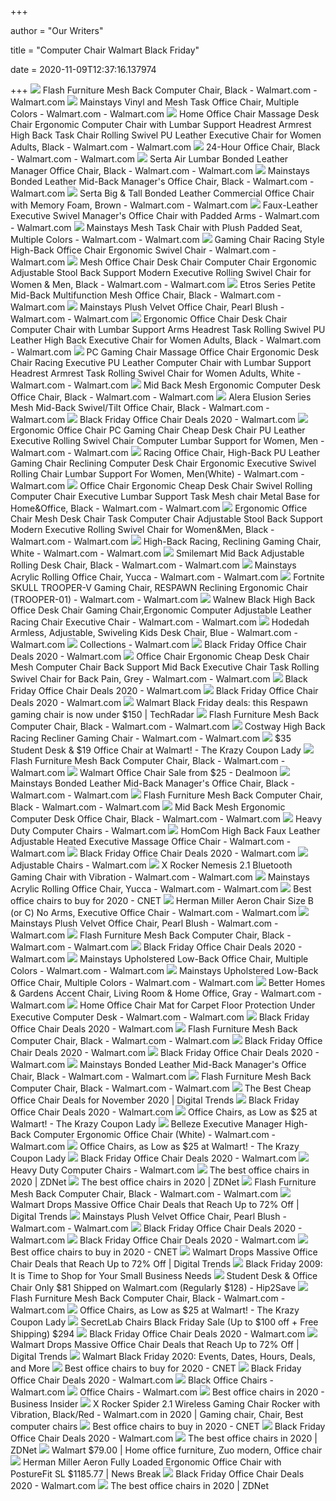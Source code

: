 +++
        
author = "Our Writers"
        
title = "Computer Chair Walmart Black Friday"
        
date = 2020-11-09T12:37:16.137974
        
+++
[ ![](https://i5.walmartimages.com/asr/bbb4defe-fd5d-4381-a2c9-a0e1b47ee719_1.147d1e6f6ba6415083ad29e529f0106a.jpeg)](https://i5.walmartimages.com/asr/bbb4defe-fd5d-4381-a2c9-a0e1b47ee719_1.147d1e6f6ba6415083ad29e529f0106a.jpeg) Flash Furniture Mesh Back Computer Chair, Black - Walmart.com - Walmart.com
[ ![](https://i5.walmartimages.com/asr/83cb49c2-9889-4903-bb04-45ed8cda7e9b_1.bfb1079ee660f4a5cc8ea67fb61a194f.jpeg)](https://i5.walmartimages.com/asr/83cb49c2-9889-4903-bb04-45ed8cda7e9b_1.bfb1079ee660f4a5cc8ea67fb61a194f.jpeg) Mainstays Vinyl and Mesh Task Office Chair, Multiple Colors - Walmart.com -  Walmart.com
[ ![](https://i5.walmartimages.com/asr/2ab43621-0110-48a0-9fd5-6db48d5ee8e4_1.ff8d1590e386fcecebeb781fd92010b1.jpeg)](https://i5.walmartimages.com/asr/2ab43621-0110-48a0-9fd5-6db48d5ee8e4_1.ff8d1590e386fcecebeb781fd92010b1.jpeg) Home Office Chair Massage Desk Chair Ergonomic Computer Chair with Lumbar  Support Headrest Armrest High Back Task Chair Rolling Swivel PU Leather  Executive Chair for Women Adults, Black - Walmart.com - Walmart.com
[ ![](https://i5.walmartimages.com/asr/bf76e281-df59-417a-8cb3-4dcbfda4fb0f_1.3dcd3fe762bd2e8c2152d83494fb7a43.jpeg?odnWidth=612&odnHeight=612&odnBg=ffffff)](https://i5.walmartimages.com/asr/bf76e281-df59-417a-8cb3-4dcbfda4fb0f_1.3dcd3fe762bd2e8c2152d83494fb7a43.jpeg?odnWidth=612&odnHeight=612&odnBg=ffffff) 24-Hour Office Chair, Black - Walmart.com - Walmart.com
[ ![](https://i5.walmartimages.com/asr/97743681-26f4-4fcc-bd46-305d1e55b797_1.6e7dec942151e853be462bd2d0f2d8e0.jpeg)](https://i5.walmartimages.com/asr/97743681-26f4-4fcc-bd46-305d1e55b797_1.6e7dec942151e853be462bd2d0f2d8e0.jpeg) Serta Air Lumbar Bonded Leather Manager Office Chair, Black - Walmart.com -  Walmart.com
[ ![](https://i5.walmartimages.com/asr/5d3d4f55-2a28-4d8d-a9dc-4b0e39132e63_1.f3b251fca89d8621a8e3cd2ae4376933.jpeg)](https://i5.walmartimages.com/asr/5d3d4f55-2a28-4d8d-a9dc-4b0e39132e63_1.f3b251fca89d8621a8e3cd2ae4376933.jpeg) Mainstays Bonded Leather Mid-Back Manager's Office Chair, Black - Walmart.com  - Walmart.com
[ ![](https://i5.walmartimages.com/asr/bd41c089-b328-4794-9d32-06079c85a5d2_1.503b2a4d5bbcf327b3774e06e85148aa.jpeg)](https://i5.walmartimages.com/asr/bd41c089-b328-4794-9d32-06079c85a5d2_1.503b2a4d5bbcf327b3774e06e85148aa.jpeg) Serta Big & Tall Bonded Leather Commercial Office Chair with Memory Foam,  Brown - Walmart.com - Walmart.com
[ ![](https://i5.walmartimages.com/asr/669616bc-c428-482d-aaad-a26976bb3da7_1.da11dd37069e7023f00902c5cce01e5a.jpeg)](https://i5.walmartimages.com/asr/669616bc-c428-482d-aaad-a26976bb3da7_1.da11dd37069e7023f00902c5cce01e5a.jpeg) Faux-Leather Executive Swivel Manager's Office Chair with Padded Arms -  Walmart.com - Walmart.com
[ ![](https://i5.walmartimages.com/asr/1281a466-cac2-440f-92bb-67d602abb525_1.1dabca0d0223cff18349bd3240633da7.jpeg?odnWidth=612&odnHeight=612&odnBg=ffffff)](https://i5.walmartimages.com/asr/1281a466-cac2-440f-92bb-67d602abb525_1.1dabca0d0223cff18349bd3240633da7.jpeg?odnWidth=612&odnHeight=612&odnBg=ffffff) Mainstays Mesh Task Chair with Plush Padded Seat, Multiple Colors - Walmart.com  - Walmart.com
[ ![](https://i5.walmartimages.com/asr/36ab2720-66c3-44b9-b4c9-ea3eedec6979_1.d23e019c221965f2f71335473154626f.jpeg)](https://i5.walmartimages.com/asr/36ab2720-66c3-44b9-b4c9-ea3eedec6979_1.d23e019c221965f2f71335473154626f.jpeg) Gaming Chair Racing Style High-Back Office Chair Ergonomic Swivel Chair -  Walmart.com - Walmart.com
[ ![](https://i5.walmartimages.com/asr/ad5b9c93-f2f0-4484-b37e-95092b9d1bbc_1.9d17958356e87aeeb21180a4cf1b4ffd.jpeg?odnWidth=612&odnHeight=612&odnBg=ffffff)](https://i5.walmartimages.com/asr/ad5b9c93-f2f0-4484-b37e-95092b9d1bbc_1.9d17958356e87aeeb21180a4cf1b4ffd.jpeg?odnWidth=612&odnHeight=612&odnBg=ffffff) Mesh Office Chair Desk Chair Computer Chair Ergonomic Adjustable Stool Back  Support Modern Executive Rolling Swivel Chair for Women & Men, Black -  Walmart.com - Walmart.com
[ ![](https://i5.walmartimages.com/asr/7a9c162f-80cd-47ec-aea4-f6258b48703b_1.23438b4aaa4f6cb7b141e8bd16a7af83.jpeg?odnWidth=612&odnHeight=612&odnBg=ffffff)](https://i5.walmartimages.com/asr/7a9c162f-80cd-47ec-aea4-f6258b48703b_1.23438b4aaa4f6cb7b141e8bd16a7af83.jpeg?odnWidth=612&odnHeight=612&odnBg=ffffff) Etros Series Petite Mid-Back Multifunction Mesh Office Chair, Black -  Walmart.com - Walmart.com
[ ![](https://i5.walmartimages.com/asr/cfa99438-3fc7-464d-a8fd-5142eac51188_1.1100235c3e157c07b581c92eb1f39c08.jpeg?odnWidth=612&odnHeight=612&odnBg=ffffff)](https://i5.walmartimages.com/asr/cfa99438-3fc7-464d-a8fd-5142eac51188_1.1100235c3e157c07b581c92eb1f39c08.jpeg?odnWidth=612&odnHeight=612&odnBg=ffffff) Mainstays Plush Velvet Office Chair, Pearl Blush - Walmart.com - Walmart.com
[ ![](https://i5.walmartimages.com/asr/46e654d3-5646-4ad5-b1ab-6347bb333146_1.5c425340ff8e29d5fb09ee8f26d0b571.jpeg)](https://i5.walmartimages.com/asr/46e654d3-5646-4ad5-b1ab-6347bb333146_1.5c425340ff8e29d5fb09ee8f26d0b571.jpeg) Ergonomic Office Chair Desk Chair Computer Chair with Lumbar Support Arms  Headrest Task Rolling Swivel PU Leather High Back Executive Chair for Women  Adults, Black - Walmart.com - Walmart.com
[ ![](https://i5.walmartimages.com/asr/389aaf4d-b17d-4e5b-ad6a-2615704dfcea_1.d0fb6a13c6851a2afebd163c6ef05d57.jpeg)](https://i5.walmartimages.com/asr/389aaf4d-b17d-4e5b-ad6a-2615704dfcea_1.d0fb6a13c6851a2afebd163c6ef05d57.jpeg) PC Gaming Chair Massage Office Chair Ergonomic Desk Chair Racing Executive  PU Leather Computer Chair with Lumbar Support Headrest Armrest Task Rolling  Swivel Chair for Women Adults, White - Walmart.com - Walmart.com
[ ![](https://i5.walmartimages.com/asr/f4cc8075-9bc6-4db5-949b-a0890cee3f0a_1.acbcbca03599e111d8b0297624902c83.jpeg?odnWidth=612&odnHeight=612&odnBg=ffffff)](https://i5.walmartimages.com/asr/f4cc8075-9bc6-4db5-949b-a0890cee3f0a_1.acbcbca03599e111d8b0297624902c83.jpeg?odnWidth=612&odnHeight=612&odnBg=ffffff) Mid Back Mesh Ergonomic Computer Desk Office Chair, Black - Walmart.com -  Walmart.com
[ ![](https://i5.walmartimages.com/asr/652dc836-1975-4a40-a643-21800e453fff_1.31b9a9de2bd5e68cbe72eca6f0777379.jpeg?odnWidth=612&odnHeight=612&odnBg=ffffff)](https://i5.walmartimages.com/asr/652dc836-1975-4a40-a643-21800e453fff_1.31b9a9de2bd5e68cbe72eca6f0777379.jpeg?odnWidth=612&odnHeight=612&odnBg=ffffff) Alera Elusion Series Mesh Mid-Back Swivel/Tilt Office Chair, Black - Walmart.com  - Walmart.com
[ ![](https://i5.walmartimages.com/asr/f899e96e-f0b0-4432-974e-5eb4fa061551_1.743134395de4195d7e994d0e3858841d.jpeg?odnHeight=200&odnWidth=200&odnBg=ffffff)](https://i5.walmartimages.com/asr/f899e96e-f0b0-4432-974e-5eb4fa061551_1.743134395de4195d7e994d0e3858841d.jpeg?odnHeight=200&odnWidth=200&odnBg=ffffff) Black Friday Office Chair Deals 2020 - Walmart.com
[ ![](https://i5.walmartimages.com/asr/54a8d363-cea7-41bf-8442-d422f4ace61d_1.6be0ddba12db7e8a6886e62fbf2b8849.jpeg?odnWidth=612&odnHeight=612&odnBg=ffffff)](https://i5.walmartimages.com/asr/54a8d363-cea7-41bf-8442-d422f4ace61d_1.6be0ddba12db7e8a6886e62fbf2b8849.jpeg?odnWidth=612&odnHeight=612&odnBg=ffffff) Ergonomic Office Chair PC Gaming Chair Cheap Desk Chair PU Leather  Executive Rolling Swivel Chair Computer Lumbar Support for Women, Men -  Walmart.com - Walmart.com
[ ![](https://i5.walmartimages.com/asr/dad43252-c144-4766-95cf-d5779c5db225_1.1095c26367a36e18e028cac3f4a44ac1.jpeg?odnWidth=612&odnHeight=612&odnBg=ffffff)](https://i5.walmartimages.com/asr/dad43252-c144-4766-95cf-d5779c5db225_1.1095c26367a36e18e028cac3f4a44ac1.jpeg?odnWidth=612&odnHeight=612&odnBg=ffffff) Racing Office Chair, High-Back PU Leather Gaming Chair Reclining Computer  Desk Chair Ergonomic Executive Swivel Rolling Chair Lumbar Support For  Women, Men(White) - Walmart.com - Walmart.com
[ ![](https://i5.walmartimages.com/asr/95a8e5f8-564a-4140-aa46-a208cd6d1c21_1.8115a86f125dfb6e5e96f0c4b610bf97.jpeg)](https://i5.walmartimages.com/asr/95a8e5f8-564a-4140-aa46-a208cd6d1c21_1.8115a86f125dfb6e5e96f0c4b610bf97.jpeg) Office Chair Ergonomic Cheap Desk Chair Swivel Rolling Computer Chair  Executive Lumbar Support Task Mesh chair Metal Base for Home&Office, Black  - Walmart.com - Walmart.com
[ ![](https://i5.walmartimages.com/asr/bb9a7d4f-3623-49ac-8047-1b1b7e15274d_1.8e637c12054149da486d00cd3d046aa9.jpeg?odnWidth=612&odnHeight=612&odnBg=ffffff)](https://i5.walmartimages.com/asr/bb9a7d4f-3623-49ac-8047-1b1b7e15274d_1.8e637c12054149da486d00cd3d046aa9.jpeg?odnWidth=612&odnHeight=612&odnBg=ffffff) Ergonomic Office Chair Mesh Desk Chair Task Computer Chair Adjustable Stool  Back Support Modern Executive Rolling Swivel Chair for Women&Men, Black -  Walmart.com - Walmart.com
[ ![](https://i5.walmartimages.com/asr/77a5d26d-f5ae-403e-a885-bfb3ed7dbb6b_1.f7cd3c2ba252ae1f641c8dbac4f57a35.jpeg?odnWidth=612&odnHeight=612&odnBg=ffffff)](https://i5.walmartimages.com/asr/77a5d26d-f5ae-403e-a885-bfb3ed7dbb6b_1.f7cd3c2ba252ae1f641c8dbac4f57a35.jpeg?odnWidth=612&odnHeight=612&odnBg=ffffff) High-Back Racing, Reclining Gaming Chair, White - Walmart.com - Walmart.com
[ ![](https://i5.walmartimages.com/asr/e856b712-fe56-41ea-83fa-b8ed472ab0d0_1.4aee4958167c897f879b07a7277186f4.jpeg?odnWidth=612&odnHeight=612&odnBg=ffffff)](https://i5.walmartimages.com/asr/e856b712-fe56-41ea-83fa-b8ed472ab0d0_1.4aee4958167c897f879b07a7277186f4.jpeg?odnWidth=612&odnHeight=612&odnBg=ffffff) Smilemart Mid Back Adjustable Rolling Desk Chair, Black - Walmart.com -  Walmart.com
[ ![](https://i5.walmartimages.com/asr/07505753-34d4-4d39-a494-0597739b2450_1.7bde7a5a6d54ac910476fea98f6d9ac6.jpeg)](https://i5.walmartimages.com/asr/07505753-34d4-4d39-a494-0597739b2450_1.7bde7a5a6d54ac910476fea98f6d9ac6.jpeg) Mainstays Acrylic Rolling Office Chair, Yucca - Walmart.com - Walmart.com
[ ![](https://i5.walmartimages.com/asr/74f862f4-a12b-4fdf-907f-ee4b3ea59395_1.a0f75fc5562a02abb3438c24927a8bd0.jpeg)](https://i5.walmartimages.com/asr/74f862f4-a12b-4fdf-907f-ee4b3ea59395_1.a0f75fc5562a02abb3438c24927a8bd0.jpeg) Fortnite SKULL TROOPER-V Gaming Chair, RESPAWN Reclining Ergonomic Chair  (TROOPER-01) - Walmart.com - Walmart.com
[ ![](https://i5.walmartimages.com/asr/dd07abe0-6645-44f1-b52f-d281a797b9c6.a9f2ebd1c9160ce73ac7f4d2b2e7b22b.jpeg?odnWidth=450&odnHeight=450&odnBg=ffffff)](https://i5.walmartimages.com/asr/dd07abe0-6645-44f1-b52f-d281a797b9c6.a9f2ebd1c9160ce73ac7f4d2b2e7b22b.jpeg?odnWidth=450&odnHeight=450&odnBg=ffffff) Walnew Black High Back Office Desk Chair Gaming Chair,Ergonomic Computer  Adjustable Leather Racing Chair Executive Chair - Walmart.com - Walmart.com
[ ![](https://i5.walmartimages.com/asr/76984afc-d44a-47b1-b6b2-8190a24063c1_1.b46cf86bcf792893beeda68f4688f5ce.jpeg?odnWidth=612&odnHeight=612&odnBg=ffffff)](https://i5.walmartimages.com/asr/76984afc-d44a-47b1-b6b2-8190a24063c1_1.b46cf86bcf792893beeda68f4688f5ce.jpeg?odnWidth=612&odnHeight=612&odnBg=ffffff) Hodedah Armless, Adjustable, Swiveling Kids Desk Chair, Blue - Walmart.com  - Walmart.com
[ ![](https://i5.walmartimages.com/asr/1b2db47a-640a-436e-b7ca-0a16ae204fdf_1.509d4b6d7e4aeda6e533007d18bd1c45.jpeg?odnWidth=450&odnHeight=450&odnBg=ffffff)](https://i5.walmartimages.com/asr/1b2db47a-640a-436e-b7ca-0a16ae204fdf_1.509d4b6d7e4aeda6e533007d18bd1c45.jpeg?odnWidth=450&odnHeight=450&odnBg=ffffff) Collections - Walmart.com
[ ![](https://i5.walmartimages.com/asr/f419f7ee-a2a3-44a6-94a8-267f7e9f1ef9_1.3978bcc898926b999c702a30b7b39fe0.jpeg?odnHeight=200&odnWidth=200&odnBg=ffffff)](https://i5.walmartimages.com/asr/f419f7ee-a2a3-44a6-94a8-267f7e9f1ef9_1.3978bcc898926b999c702a30b7b39fe0.jpeg?odnHeight=200&odnWidth=200&odnBg=ffffff) Black Friday Office Chair Deals 2020 - Walmart.com
[ ![](https://i5.walmartimages.com/asr/8bd1f61e-e41e-4b7a-8d75-d3d3b1b9976c_1.4510039313ea760f3aa10aeffd01d719.jpeg?odnWidth=612&odnHeight=612&odnBg=ffffff)](https://i5.walmartimages.com/asr/8bd1f61e-e41e-4b7a-8d75-d3d3b1b9976c_1.4510039313ea760f3aa10aeffd01d719.jpeg?odnWidth=612&odnHeight=612&odnBg=ffffff) Office Chair Ergonomic Cheap Desk Chair Mesh Computer Chair Back Support  Mid Back Executive Chair Task Rolling Swivel Chair for Back Pain, Grey -  Walmart.com - Walmart.com
[ ![](https://i5.walmartimages.com/asr/e77e5ceb-7ed7-45f7-ba2c-99db294ba654_1.9a0c3a38c1ed9748554998f3eb9f5437.jpeg?odnHeight=200&odnWidth=200&odnBg=ffffff)](https://i5.walmartimages.com/asr/e77e5ceb-7ed7-45f7-ba2c-99db294ba654_1.9a0c3a38c1ed9748554998f3eb9f5437.jpeg?odnHeight=200&odnWidth=200&odnBg=ffffff) Black Friday Office Chair Deals 2020 - Walmart.com
[ ![](https://i5.walmartimages.com/asr/c1444645-e39b-4c37-ab16-31ca3c3c1418_1.b91f71906c7a9a4a948d70733dc1a398.jpeg?odnHeight=200&odnWidth=200&odnBg=ffffff)](https://i5.walmartimages.com/asr/c1444645-e39b-4c37-ab16-31ca3c3c1418_1.b91f71906c7a9a4a948d70733dc1a398.jpeg?odnHeight=200&odnWidth=200&odnBg=ffffff) Black Friday Office Chair Deals 2020 - Walmart.com
[ ![](https://cdn.mos.cms.futurecdn.net/pfXEsUyteffRAc7C6G2peZ-320-80.jpg)](https://cdn.mos.cms.futurecdn.net/pfXEsUyteffRAc7C6G2peZ-320-80.jpg) Walmart Black Friday deals: this Respawn gaming chair is now under $150 |  TechRadar
[ ![](https://i5.walmartimages.com/asr/8a99f06b-7039-4d1f-865b-046d838ef570_1.b70e18dea57bc93146ab56f9afad863e.jpeg)](https://i5.walmartimages.com/asr/8a99f06b-7039-4d1f-865b-046d838ef570_1.b70e18dea57bc93146ab56f9afad863e.jpeg) Flash Furniture Mesh Back Computer Chair, Black - Walmart.com - Walmart.com
[ ![](https://i5.walmartimages.com/asr/6431afbc-b814-4866-ba03-c21bb8e5bdb2_1.e45b55efc0f796e2783fe4cdbd85ce02.jpeg?odnWidth=612&odnHeight=612&odnBg=ffffff)](https://i5.walmartimages.com/asr/6431afbc-b814-4866-ba03-c21bb8e5bdb2_1.e45b55efc0f796e2783fe4cdbd85ce02.jpeg?odnWidth=612&odnHeight=612&odnBg=ffffff) Costway High Back Racing Recliner Gaming Chair - Walmart.com - Walmart.com
[ ![](https://prod-cdn-thekrazycouponlady.imgix.net/wp-content/uploads/2019/12/walmart-office-chair-120519-1575563490.jpg?auto=compress,format&fit=max)](https://prod-cdn-thekrazycouponlady.imgix.net/wp-content/uploads/2019/12/walmart-office-chair-120519-1575563490.jpg?auto=compress,format&fit=max) $35 Student Desk & $19 Office Chair at Walmart! - The Krazy Coupon Lady
[ ![](https://i5-richmedia.walmartimages.com/asr-rm/def69ec4-b903-46af-8445-f0b231c98378_360_cora_6.jpg)](https://i5-richmedia.walmartimages.com/asr-rm/def69ec4-b903-46af-8445-f0b231c98378_360_cora_6.jpg) Flash Furniture Mesh Back Computer Chair, Black - Walmart.com - Walmart.com
[ ![](https://imgcache.dealmoon.com/thumbimg.dealmoon.com/dealmoon/7f4/692/479/87421a1183d1a509a071acc.jpg_300_300_2_3b1c.jpg)](https://imgcache.dealmoon.com/thumbimg.dealmoon.com/dealmoon/7f4/692/479/87421a1183d1a509a071acc.jpg_300_300_2_3b1c.jpg) Walmart Office Chair Sale from $25 - Dealmoon
[ ![](https://i5.walmartimages.com/asr/1f32cc6f-63db-4f44-9492-4fcd0adbe5b1_1.479f2ecfd48a8528b26490128754a3cb.jpeg)](https://i5.walmartimages.com/asr/1f32cc6f-63db-4f44-9492-4fcd0adbe5b1_1.479f2ecfd48a8528b26490128754a3cb.jpeg) Mainstays Bonded Leather Mid-Back Manager's Office Chair, Black - Walmart.com  - Walmart.com
[ ![](https://i5.walmartimages.com/dfw/6e29e393-34f8/k2-_995a4da9-5da7-4b0c-a1d1-5f90f229c0a2.v1.jpg)](https://i5.walmartimages.com/dfw/6e29e393-34f8/k2-_995a4da9-5da7-4b0c-a1d1-5f90f229c0a2.v1.jpg) Flash Furniture Mesh Back Computer Chair, Black - Walmart.com - Walmart.com
[ ![](https://i5.walmartimages.com/asr/2813c301-0269-464b-8d6c-2c8cc2efab9e_1.3b992812c798320e84a09ceab1921efb.jpeg)](https://i5.walmartimages.com/asr/2813c301-0269-464b-8d6c-2c8cc2efab9e_1.3b992812c798320e84a09ceab1921efb.jpeg) Mid Back Mesh Ergonomic Computer Desk Office Chair, Black - Walmart.com -  Walmart.com
[ ![](https://i5.walmartimages.com/asr/3bdfbb48-fad5-4b81-a551-beddd77b7c37_1.1ed169a296dc5ca56d3514a9d08dcb5e.jpeg)](https://i5.walmartimages.com/asr/3bdfbb48-fad5-4b81-a551-beddd77b7c37_1.1ed169a296dc5ca56d3514a9d08dcb5e.jpeg) Heavy Duty Computer Chairs - Walmart.com
[ ![](https://i5.walmartimages.com/asr/ec11fb4c-85f7-4a02-9d5e-5024534078e9_1.c5ea750f34d5a0830b02a52b97d73765.jpeg?odnWidth=612&odnHeight=612&odnBg=ffffff)](https://i5.walmartimages.com/asr/ec11fb4c-85f7-4a02-9d5e-5024534078e9_1.c5ea750f34d5a0830b02a52b97d73765.jpeg?odnWidth=612&odnHeight=612&odnBg=ffffff) HomCom High Back Faux Leather Adjustable Heated Executive Massage Office  Chair - Walmart.com - Walmart.com
[ ![](https://i5.walmartimages.com/asr/371d52fe-1660-42b7-ba1e-8c174394a414_1.911d783461c9e35e59ae80147593673d.jpeg?odnHeight=200&odnWidth=200&odnBg=ffffff)](https://i5.walmartimages.com/asr/371d52fe-1660-42b7-ba1e-8c174394a414_1.911d783461c9e35e59ae80147593673d.jpeg?odnHeight=200&odnWidth=200&odnBg=ffffff) Black Friday Office Chair Deals 2020 - Walmart.com
[ ![](https://i5.walmartimages.com/asr/ecfddb5a-eba0-445d-b282-1a1a60cdacb9_1.628cacc2088eab6faf7c058b427a6b70.jpeg)](https://i5.walmartimages.com/asr/ecfddb5a-eba0-445d-b282-1a1a60cdacb9_1.628cacc2088eab6faf7c058b427a6b70.jpeg) Adjustable Chairs - Walmart.com
[ ![](https://i5.walmartimages.com/asr/9c431a32-12c0-4aa9-965e-3cc44d97a338_1.cd8fc9f7b289acf02ab9c19eb3310eff.jpeg?odnWidth=612&odnHeight=612&odnBg=ffffff)](https://i5.walmartimages.com/asr/9c431a32-12c0-4aa9-965e-3cc44d97a338_1.cd8fc9f7b289acf02ab9c19eb3310eff.jpeg?odnWidth=612&odnHeight=612&odnBg=ffffff) X Rocker Nemesis 2.1 Bluetooth Gaming Chair with Vibration - Walmart.com -  Walmart.com
[ ![](https://i5.walmartimages.com/asr/ab65539b-f6fc-4067-af02-d4617cac9d39_1.b056e1bb2d434ad09df3cf7bb884020d.jpeg?odnWidth=612&odnHeight=612&odnBg=ffffff)](https://i5.walmartimages.com/asr/ab65539b-f6fc-4067-af02-d4617cac9d39_1.b056e1bb2d434ad09df3cf7bb884020d.jpeg?odnWidth=612&odnHeight=612&odnBg=ffffff) Mainstays Acrylic Rolling Office Chair, Yucca - Walmart.com - Walmart.com
[ ![](https://cnet1.cbsistatic.com/img/VDrVBm6BI9fAEbMmNQ0Z_HJIJhA=/940x528/2020/08/03/df093be5-1498-4cc6-9f63-977e360d6028/amazonbasics.jpg)](https://cnet1.cbsistatic.com/img/VDrVBm6BI9fAEbMmNQ0Z_HJIJhA=/940x528/2020/08/03/df093be5-1498-4cc6-9f63-977e360d6028/amazonbasics.jpg) Best office chairs to buy for 2020 - CNET
[ ![](https://i5.walmartimages.com/asr/1ea0f65d-78df-4451-a92e-56b2256df865_1.9ae7481368d9f0417d961ab30e439131.jpeg?odnWidth=612&odnHeight=612&odnBg=ffffff)](https://i5.walmartimages.com/asr/1ea0f65d-78df-4451-a92e-56b2256df865_1.9ae7481368d9f0417d961ab30e439131.jpeg?odnWidth=612&odnHeight=612&odnBg=ffffff) Herman Miller Aeron Chair Size B (or C) No Arms, Executive Office Chair -  Walmart.com - Walmart.com
[ ![](https://i5.walmartimages.com/asr/91784786-4cd9-4fec-ae77-47d5182c4c24_1.4637b169b795471e3551f972eb7e8e55.jpeg?odnWidth=282&odnHeight=282&odnBg=ffffff)](https://i5.walmartimages.com/asr/91784786-4cd9-4fec-ae77-47d5182c4c24_1.4637b169b795471e3551f972eb7e8e55.jpeg?odnWidth=282&odnHeight=282&odnBg=ffffff) Mainstays Plush Velvet Office Chair, Pearl Blush - Walmart.com - Walmart.com
[ ![](https://i5-richmedia.walmartimages.com/asr-rm/def69ec4-b903-46af-8445-f0b231c98378_360_cora_1.jpg)](https://i5-richmedia.walmartimages.com/asr-rm/def69ec4-b903-46af-8445-f0b231c98378_360_cora_1.jpg) Flash Furniture Mesh Back Computer Chair, Black - Walmart.com - Walmart.com
[ ![](https://i5.walmartimages.com/asr/f8f2cf78-6133-45b8-afdc-99f72b0fcf52_1.900d8bb56c6eee8c8f7501cddc2079e5.jpeg?odnHeight=200&odnWidth=200&odnBg=ffffff)](https://i5.walmartimages.com/asr/f8f2cf78-6133-45b8-afdc-99f72b0fcf52_1.900d8bb56c6eee8c8f7501cddc2079e5.jpeg?odnHeight=200&odnWidth=200&odnBg=ffffff) Black Friday Office Chair Deals 2020 - Walmart.com
[ ![](https://i5.walmartimages.com/asr/5ab773ac-1429-45b4-b262-658a37e3d572_1.74ab8877ff5bdcb2440dcade1ae66d72.jpeg?odnWidth=612&odnHeight=612&odnBg=ffffff)](https://i5.walmartimages.com/asr/5ab773ac-1429-45b4-b262-658a37e3d572_1.74ab8877ff5bdcb2440dcade1ae66d72.jpeg?odnWidth=612&odnHeight=612&odnBg=ffffff) Mainstays Upholstered Low-Back Office Chair, Multiple Colors - Walmart.com  - Walmart.com
[ ![](https://i5.walmartimages.com/asr/daa0f5f6-5f24-48f0-98ad-a953da1984c2_1.bba99a0e114fe25cf2d96b86e539a7dc.jpeg)](https://i5.walmartimages.com/asr/daa0f5f6-5f24-48f0-98ad-a953da1984c2_1.bba99a0e114fe25cf2d96b86e539a7dc.jpeg) Mainstays Upholstered Low-Back Office Chair, Multiple Colors - Walmart.com  - Walmart.com
[ ![](https://i5.walmartimages.com/asr/64d309bd-c626-4461-8d9d-0b63194daf80.fe75e920fef8c99fe529d99decc3d1ab.jpeg?odnWidth=612&odnHeight=612&odnBg=ffffff)](https://i5.walmartimages.com/asr/64d309bd-c626-4461-8d9d-0b63194daf80.fe75e920fef8c99fe529d99decc3d1ab.jpeg?odnWidth=612&odnHeight=612&odnBg=ffffff) Better Homes & Gardens Accent Chair, Living Room & Home Office, Gray -  Walmart.com - Walmart.com
[ ![](https://i5.walmartimages.com/asr/9fb0f4f1-0bc3-4067-a2ac-25133b15f331_1.438a0db3bd4fc427e888c7f66a746dba.jpeg?odnWidth=612&odnHeight=612&odnBg=ffffff)](https://i5.walmartimages.com/asr/9fb0f4f1-0bc3-4067-a2ac-25133b15f331_1.438a0db3bd4fc427e888c7f66a746dba.jpeg?odnWidth=612&odnHeight=612&odnBg=ffffff) Home Office Chair Mat for Carpet Floor Protection Under Executive Computer  Desk - Walmart.com - Walmart.com
[ ![](https://i5.walmartimages.com/asr/6584bd43-b794-4195-81b8-6a9dae99305f.87205fe85c3a2e29f5acfdcd01f5276f.jpeg?odnHeight=200&odnWidth=200&odnBg=ffffff)](https://i5.walmartimages.com/asr/6584bd43-b794-4195-81b8-6a9dae99305f.87205fe85c3a2e29f5acfdcd01f5276f.jpeg?odnHeight=200&odnWidth=200&odnBg=ffffff) Black Friday Office Chair Deals 2020 - Walmart.com
[ ![](https://i5-richmedia.walmartimages.com/asr-rm/def69ec4-b903-46af-8445-f0b231c98378_360_cora_5.jpg)](https://i5-richmedia.walmartimages.com/asr-rm/def69ec4-b903-46af-8445-f0b231c98378_360_cora_5.jpg) Flash Furniture Mesh Back Computer Chair, Black - Walmart.com - Walmart.com
[ ![](https://i5.walmartimages.com/asr/ce2fc2a5-2360-4a19-9c92-e6c2bf99072f_2.54c0a4aace0d1e5da967f01e1dc03857.jpeg?odnHeight=200&odnWidth=200&odnBg=ffffff)](https://i5.walmartimages.com/asr/ce2fc2a5-2360-4a19-9c92-e6c2bf99072f_2.54c0a4aace0d1e5da967f01e1dc03857.jpeg?odnHeight=200&odnWidth=200&odnBg=ffffff) Black Friday Office Chair Deals 2020 - Walmart.com
[ ![](https://i5.walmartimages.com/asr/256d093d-1d33-410d-87e1-7ec5a80ab02c_1.47456396e967ff6fd997250f80fe6785.jpeg?odnHeight=200&odnWidth=200&odnBg=ffffff)](https://i5.walmartimages.com/asr/256d093d-1d33-410d-87e1-7ec5a80ab02c_1.47456396e967ff6fd997250f80fe6785.jpeg?odnHeight=200&odnWidth=200&odnBg=ffffff) Black Friday Office Chair Deals 2020 - Walmart.com
[ ![](https://i5.walmartimages.com/dfw/6e29e393-7979/k2-_fb113ba2-fb88-4348-9063-7dfc359b22e0.v1.jpg)](https://i5.walmartimages.com/dfw/6e29e393-7979/k2-_fb113ba2-fb88-4348-9063-7dfc359b22e0.v1.jpg) Mainstays Bonded Leather Mid-Back Manager's Office Chair, Black - Walmart.com  - Walmart.com
[ ![](https://i5-richmedia.walmartimages.com/asr-rm/def69ec4-b903-46af-8445-f0b231c98378_360_cora_8.jpg)](https://i5-richmedia.walmartimages.com/asr-rm/def69ec4-b903-46af-8445-f0b231c98378_360_cora_8.jpg) Flash Furniture Mesh Back Computer Chair, Black - Walmart.com - Walmart.com
[ ![](https://icdn2.digitaltrends.com/image/digitaltrends/office-chair.jpg)](https://icdn2.digitaltrends.com/image/digitaltrends/office-chair.jpg) The Best Cheap Office Chair Deals for November 2020 | Digital Trends
[ ![](https://i5.walmartimages.com/asr/90a54ad2-677d-4479-ae8f-f6334c9bf8cd.2de1d2831d69b666bb025fb8dfecfc76.jpeg?odnHeight=200&odnWidth=200&odnBg=ffffff)](https://i5.walmartimages.com/asr/90a54ad2-677d-4479-ae8f-f6334c9bf8cd.2de1d2831d69b666bb025fb8dfecfc76.jpeg?odnHeight=200&odnWidth=200&odnBg=ffffff) Black Friday Office Chair Deals 2020 - Walmart.com
[ ![](https://prod-cdn-thekrazycouponlady.imgix.net/wp-content/uploads/2020/01/walmart-serta-office-chair-010220-1578022578.jpg?auto=compress,format&fit=max)](https://prod-cdn-thekrazycouponlady.imgix.net/wp-content/uploads/2020/01/walmart-serta-office-chair-010220-1578022578.jpg?auto=compress,format&fit=max) Office Chairs, as Low as $25 at Walmart! - The Krazy Coupon Lady
[ ![](https://i5.walmartimages.com/asr/f0ef956b-5c30-400f-ad49-1496ec4f0c49_1.03d6f071edc74ea7c6654bfd689e7113.jpeg?odnWidth=612&odnHeight=612&odnBg=ffffff)](https://i5.walmartimages.com/asr/f0ef956b-5c30-400f-ad49-1496ec4f0c49_1.03d6f071edc74ea7c6654bfd689e7113.jpeg?odnWidth=612&odnHeight=612&odnBg=ffffff) Belleze Executive Manager High-Back Computer Ergonomic Office Chair (White)  - Walmart.com - Walmart.com
[ ![](https://prod-cdn-thekrazycouponlady.imgix.net/wp-content/uploads/2020/01/walmart-mainstays-office-chair-010220oo-1578022571.jpg?auto=compress,format&fit=max)](https://prod-cdn-thekrazycouponlady.imgix.net/wp-content/uploads/2020/01/walmart-mainstays-office-chair-010220oo-1578022571.jpg?auto=compress,format&fit=max) Office Chairs, as Low as $25 at Walmart! - The Krazy Coupon Lady
[ ![](https://i5.walmartimages.com/asr/e6cb42d8-5b04-472e-b083-1912a44410a0.d053aa59cdfc484e286f40f76f1c96de.jpeg?odnHeight=200&odnWidth=200&odnBg=ffffff)](https://i5.walmartimages.com/asr/e6cb42d8-5b04-472e-b083-1912a44410a0.d053aa59cdfc484e286f40f76f1c96de.jpeg?odnHeight=200&odnWidth=200&odnBg=ffffff) Black Friday Office Chair Deals 2020 - Walmart.com
[ ![](https://i5.walmartimages.com/asr/80ee11a7-71fc-4b26-9945-3f9c98f12f7e_1.51036ccf497f9b84552d2435a916bbd2.jpeg)](https://i5.walmartimages.com/asr/80ee11a7-71fc-4b26-9945-3f9c98f12f7e_1.51036ccf497f9b84552d2435a916bbd2.jpeg) Heavy Duty Computer Chairs - Walmart.com
[ ![](https://zdnet3.cbsistatic.com/hub/i/r/2020/01/17/531d930a-0a8b-46eb-a487-a58afd0860ca/resize/1200xauto/7b443568c82118a804d9b9af5fc31127/office-chair-1.jpg)](https://zdnet3.cbsistatic.com/hub/i/r/2020/01/17/531d930a-0a8b-46eb-a487-a58afd0860ca/resize/1200xauto/7b443568c82118a804d9b9af5fc31127/office-chair-1.jpg) The best office chairs in 2020 | ZDNet
[ ![](https://zdnet2.cbsistatic.com/hub/i/r/2020/01/17/57f6916a-6938-461c-9f47-47e1c9a8b026/resize/1200xauto/191af73e14cde0e61f8c92c29cefb2ee/office-chair-3.jpg)](https://zdnet2.cbsistatic.com/hub/i/r/2020/01/17/57f6916a-6938-461c-9f47-47e1c9a8b026/resize/1200xauto/191af73e14cde0e61f8c92c29cefb2ee/office-chair-3.jpg) The best office chairs in 2020 | ZDNet
[ ![](https://i5.walmartimages.com/dfw/6e29e393-4522/k2-_2cc914d1-677d-4ec5-9679-e3ddab19e182.v1.jpg)](https://i5.walmartimages.com/dfw/6e29e393-4522/k2-_2cc914d1-677d-4ec5-9679-e3ddab19e182.v1.jpg) Flash Furniture Mesh Back Computer Chair, Black - Walmart.com - Walmart.com
[ ![](https://icdn6.digitaltrends.com/image/digitaltrends/superjoe-executive-leather-reclining-office-chair-500x500.jpg)](https://icdn6.digitaltrends.com/image/digitaltrends/superjoe-executive-leather-reclining-office-chair-500x500.jpg) Walmart Drops Massive Office Chair Deals that Reach Up to 72% Off | Digital  Trends
[ ![](https://i5.walmartimages.com/dfw/6e29e393-ac31/k2-_321af6bd-6cba-4892-9283-91881190be92.v1.jpg)](https://i5.walmartimages.com/dfw/6e29e393-ac31/k2-_321af6bd-6cba-4892-9283-91881190be92.v1.jpg) Mainstays Plush Velvet Office Chair, Pearl Blush - Walmart.com - Walmart.com
[ ![](https://i5.walmartimages.com/asr/8f8726fe-f941-44f3-902d-86f87ea1b727_1.91610a5c0158aa9adba5901de4d6f9be.jpeg?odnHeight=200&odnWidth=200&odnBg=ffffff)](https://i5.walmartimages.com/asr/8f8726fe-f941-44f3-902d-86f87ea1b727_1.91610a5c0158aa9adba5901de4d6f9be.jpeg?odnHeight=200&odnWidth=200&odnBg=ffffff) Black Friday Office Chair Deals 2020 - Walmart.com
[ ![](https://i5.walmartimages.com/asr/e97598a5-1387-46bf-a6ff-dbdf3850edbf_1.a864cdf157e9427606865c2e31baa6ce.jpeg?odnHeight=200&odnWidth=200&odnBg=ffffff)](https://i5.walmartimages.com/asr/e97598a5-1387-46bf-a6ff-dbdf3850edbf_1.a864cdf157e9427606865c2e31baa6ce.jpeg?odnHeight=200&odnWidth=200&odnBg=ffffff) Black Friday Office Chair Deals 2020 - Walmart.com
[ ![](https://cnet2.cbsistatic.com/img/GRo-GylewM5N39e16q82prn8Gog=/940x528/2020/08/03/92e8293d-d387-4aa5-9494-f9f4038830ab/hbada.jpg)](https://cnet2.cbsistatic.com/img/GRo-GylewM5N39e16q82prn8Gog=/940x528/2020/08/03/92e8293d-d387-4aa5-9494-f9f4038830ab/hbada.jpg) Best office chairs to buy in 2020 - CNET
[ ![](https://icdn2.digitaltrends.com/image/digitaltrends/serta-fabric-high-back-manager-office-chair.jpg)](https://icdn2.digitaltrends.com/image/digitaltrends/serta-fabric-high-back-manager-office-chair.jpg) Walmart Drops Massive Office Chair Deals that Reach Up to 72% Off | Digital  Trends
[ ![](https://noobpreneur.com/wp-content/uploads/2009/11/walmart-black-friday-2009-ads-2.jpg)](https://noobpreneur.com/wp-content/uploads/2009/11/walmart-black-friday-2009-ads-2.jpg) Black Friday 2009: It is Time to Shop for Your Small Business Needs
[ ![](https://hip2save.com/wp-content/uploads/2020/06/mainstays-desk-1.jpg?resize=1024%2C538&strip=all)](https://hip2save.com/wp-content/uploads/2020/06/mainstays-desk-1.jpg?resize=1024%2C538&strip=all) Student Desk & Office Chair Only $81 Shipped on Walmart.com (Regularly  $128) - Hip2Save
[ ![](https://i5.walmartimages.com/asr/c2c8ac33-e73b-4cde-b0d3-7cf6108bd84c_1.ebd36615f1b9b83504061730de78c42b.jpeg)](https://i5.walmartimages.com/asr/c2c8ac33-e73b-4cde-b0d3-7cf6108bd84c_1.ebd36615f1b9b83504061730de78c42b.jpeg) Flash Furniture Mesh Back Computer Chair, Black - Walmart.com - Walmart.com
[ ![](https://prod-cdn-thekrazycouponlady.imgix.net/wp-content/uploads/2020/01/walmart-mainstays-office-chair-010220-1578022575.jpg?auto=compress,format&fit=max)](https://prod-cdn-thekrazycouponlady.imgix.net/wp-content/uploads/2020/01/walmart-mainstays-office-chair-010220-1578022575.jpg?auto=compress,format&fit=max) Office Chairs, as Low as $25 at Walmart! - The Krazy Coupon Lady
[ ![](https://static.slickdealscdn.com/attachment/2/9/4/1/7/1/8651116.attach)](https://static.slickdealscdn.com/attachment/2/9/4/1/7/1/8651116.attach) SecretLab Chairs Black Friday Sale (Up to $100 off + Free Shipping) $294
[ ![](https://i5.walmartimages.com/asr/055fe8e9-119a-4587-a6ea-2da7c09f2877.e85171e4bd3695cde394cb8db332a6dc.jpeg?odnHeight=200&odnWidth=200&odnBg=ffffff)](https://i5.walmartimages.com/asr/055fe8e9-119a-4587-a6ea-2da7c09f2877.e85171e4bd3695cde394cb8db332a6dc.jpeg?odnHeight=200&odnWidth=200&odnBg=ffffff) Black Friday Office Chair Deals 2020 - Walmart.com
[ ![](https://icdn2.digitaltrends.com/image/digitaltrends/modern-home-zuna-mid-back-office-chair-2-500x500.jpg)](https://icdn2.digitaltrends.com/image/digitaltrends/modern-home-zuna-mid-back-office-chair-2-500x500.jpg) Walmart Drops Massive Office Chair Deals that Reach Up to 72% Off | Digital  Trends
[ ![](https://hips.hearstapps.com/hmg-prod.s3.amazonaws.com/images/walmart-black-friday-1604599952.jpg)](https://hips.hearstapps.com/hmg-prod.s3.amazonaws.com/images/walmart-black-friday-1604599952.jpg) Walmart Black Friday 2020: Events, Dates, Hours, Deals, and More
[ ![](https://cnet3.cbsistatic.com/img/2eiOr7vuZz_GY0ZCERBREBJA28Y=/1200x675/2020/08/03/e3102fda-4531-4c29-8cd2-c03a53eed9a2/office-chairs.jpg)](https://cnet3.cbsistatic.com/img/2eiOr7vuZz_GY0ZCERBREBJA28Y=/1200x675/2020/08/03/e3102fda-4531-4c29-8cd2-c03a53eed9a2/office-chairs.jpg) Best office chairs to buy for 2020 - CNET
[ ![](https://i5.walmartimages.com/asr/fac0a37c-0e56-4aac-9ee3-6205b757cf64.66ec7f32ef9eb84a76c65ba9161ad1a2.jpeg?odnHeight=200&odnWidth=200&odnBg=ffffff)](https://i5.walmartimages.com/asr/fac0a37c-0e56-4aac-9ee3-6205b757cf64.66ec7f32ef9eb84a76c65ba9161ad1a2.jpeg?odnHeight=200&odnWidth=200&odnBg=ffffff) Black Friday Office Chair Deals 2020 - Walmart.com
[ ![](https://i5.walmartimages.com/asr/54686e66-9bff-4373-a15e-888a8f8d1905_1.294220a4b1f92d2fc7614714ea669004.jpeg)](https://i5.walmartimages.com/asr/54686e66-9bff-4373-a15e-888a8f8d1905_1.294220a4b1f92d2fc7614714ea669004.jpeg) Black Office Chairs - Walmart.com
[ ![](https://i5.walmartimages.com/asr/924eaa33-4456-4dae-96f6-9373ddd8c91f_1.ef95316cd9332dff77ede80bd7c0cfe8.jpeg?odnHeight=200&odnWidth=200&odnBg=ffffff)](https://i5.walmartimages.com/asr/924eaa33-4456-4dae-96f6-9373ddd8c91f_1.ef95316cd9332dff77ede80bd7c0cfe8.jpeg?odnHeight=200&odnWidth=200&odnBg=ffffff) Office Chairs - Walmart.com
[ ![](https://i.insider.com/5ec83927191824036d455f0c?width=800&format=jpeg)](https://i.insider.com/5ec83927191824036d455f0c?width=800&format=jpeg) Best office chairs in 2020 - Business Insider
[ ![](https://i.pinimg.com/originals/85/29/a3/8529a323a4ddfba15e296e273ca32fcd.jpg)](https://i.pinimg.com/originals/85/29/a3/8529a323a4ddfba15e296e273ca32fcd.jpg) X Rocker Spider 2.1 Wireless Gaming Chair Rocker with Vibration, Black/Red  - Walmart.com in 2020 | Gaming chair, Chair, Best computer chairs
[ ![](https://cnet2.cbsistatic.com/img/AKYSLXlg2jUlss0GNoSHx3KksUQ=/940x528/2020/08/03/598f46b1-6657-41a8-b15f-a447b24856c0/herman-miller.jpg)](https://cnet2.cbsistatic.com/img/AKYSLXlg2jUlss0GNoSHx3KksUQ=/940x528/2020/08/03/598f46b1-6657-41a8-b15f-a447b24856c0/herman-miller.jpg) Best office chairs to buy in 2020 - CNET
[ ![](https://i5.walmartimages.com/asr/5c8e2205-fca1-4b0b-b7b1-0f8e03192a41_1.fe5d79762395f620486b18665e9add39.jpeg?odnHeight=200&odnWidth=200&odnBg=ffffff)](https://i5.walmartimages.com/asr/5c8e2205-fca1-4b0b-b7b1-0f8e03192a41_1.fe5d79762395f620486b18665e9add39.jpeg?odnHeight=200&odnWidth=200&odnBg=ffffff) Black Friday Office Chair Deals 2020 - Walmart.com
[ ![](https://zdnet4.cbsistatic.com/hub/i/r/2020/01/17/97604558-3c0e-41f2-b7eb-8ee71528cc97/resize/1200xauto/55e82359bbd541ae04c8c5e35f488d58/office-chair-7.jpg)](https://zdnet4.cbsistatic.com/hub/i/r/2020/01/17/97604558-3c0e-41f2-b7eb-8ee71528cc97/resize/1200xauto/55e82359bbd541ae04c8c5e35f488d58/office-chair-7.jpg) The best office chairs in 2020 | ZDNet
[ ![](https://i.pinimg.com/originals/17/f7/d0/17f7d010526a6a23033c67203e3db8fb.jpg)](https://i.pinimg.com/originals/17/f7/d0/17f7d010526a6a23033c67203e3db8fb.jpg) Walmart $79.00 | Home office furniture, Zuo modern, Office chair
[ ![](https://img.particlenews.com/img/id/21OPNe_0Pd5RLXj00?type=thumbnail_512x288)](https://img.particlenews.com/img/id/21OPNe_0Pd5RLXj00?type=thumbnail_512x288) Herman Miller Aeron Fully Loaded Ergonomic Office Chair with PostureFit SL  $1185.77 | News Break
[ ![](https://i5.walmartimages.com/asr/b20dc506-7737-4e40-a456-88421b499d9a.682b897f14a18691e836c7031c3fe426.jpeg?odnHeight=200&odnWidth=200&odnBg=ffffff)](https://i5.walmartimages.com/asr/b20dc506-7737-4e40-a456-88421b499d9a.682b897f14a18691e836c7031c3fe426.jpeg?odnHeight=200&odnWidth=200&odnBg=ffffff) Black Friday Office Chair Deals 2020 - Walmart.com
[ ![](https://zdnet1.cbsistatic.com/hub/i/r/2020/01/17/8231e246-714d-44bf-8b5e-bebdd66c1d83/resize/1200xauto/75391abd8006a9010e69cc01a7ec043d/office-chair-6.jpg)](https://zdnet1.cbsistatic.com/hub/i/r/2020/01/17/8231e246-714d-44bf-8b5e-bebdd66c1d83/resize/1200xauto/75391abd8006a9010e69cc01a7ec043d/office-chair-6.jpg) The best office chairs in 2020 | ZDNet
